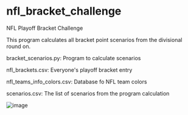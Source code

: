 # nfl_bracket_challenge
NFL Playoff Bracket Challenge

This program calculates all bracket point scenarios from the divisional round on.

bracket_scenarios.py: Program to calculate scenarios

nfl_brackets.csv: Everyone's playoff bracket entry

nfl_teams_info_colors.csv: Database fo NFL team colors

scenarios.csv: The list of scenarios from the program calculation


![image](https://github.com/user-attachments/assets/1dc69ce3-d07f-4d40-a5ac-904a12c5cbc6)

